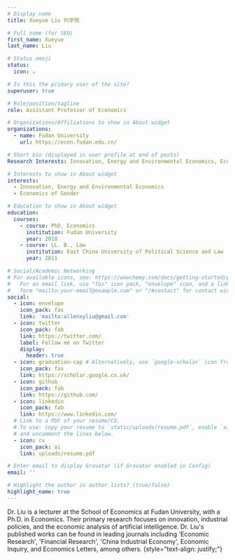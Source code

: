 ```yaml
---
# Display name
title: Xueyue Liu 刘学悦

# Full name (for SEO)
first_name: Xueyue
last_name: Liu

# Status emoji
status:
  icon: ☕️

# Is this the primary user of the site?
superuser: true

# Role/position/tagline
role: Assistant Professor of Economics

# Organizations/Affiliations to show in About widget
organizations:
  - name: Fudan University
    url: https://econ.fudan.edu.cn/

# Short bio (displayed in user profile at end of posts)
Research Interests: Innovation, Energy and Environmental Economics, Economics of Gender (I mainly use all kinds of firm- and individual-level data in China)

# Interests to show in About widget
interests:
  - Innovation, Energy and Environmental Economics
  - Economics of Gender

# Education to show in About widget
education:
  courses:
    - course: PhD, Economics
      institution: Fudan University
      year: 2018
    - course: LL. B., Law
      institution: East China University of Political Science and Law
      year: 2011

# Social/Academic Networking
# For available icons, see: https://wowchemy.com/docs/getting-started/page-builder/#icons
#   For an email link, use "fas" icon pack, "envelope" icon, and a link in the
#   form "mailto:your-email@example.com" or "/#contact" for contact widget.
social:
  - icon: envelope
    icon_pack: fas
    link: 'mailto:allenxyliu@gmail.com'
  - icon: twitter
    icon_pack: fab
    link: https://twitter.com/
    label: Follow me on Twitter
    display:
      header: true
  - icon: graduation-cap # Alternatively, use `google-scholar` icon from `ai` icon pack
    icon_pack: fas
    link: https://scholar.google.co.uk/
  - icon: github
    icon_pack: fab
    link: https://github.com/
  - icon: linkedin
    icon_pack: fab
    link: https://www.linkedin.com/
  # Link to a PDF of your resume/CV.
  # To use: copy your resume to `static/uploads/resume.pdf`, enable `ai` icons in `params.yaml`,
  # and uncomment the lines below.
  - icon: cv
    icon_pack: ai
    link: uploads/resume.pdf

# Enter email to display Gravatar (if Gravatar enabled in Config)
email: ''

# Highlight the author in author lists? (true/false)
highlight_name: true
---
```


Dr. Liu is a lecturer at the School of Economics at Fudan University, with a Ph.D. in Economics. Their primary research focuses on innovation, industrial policies, and the economic analysis of artificial intelligence. Dr. Liu's published works can be found in leading journals including 'Economic Research', 'Financial Research', 'China Industrial Economy', Economic Inquiry, and Economics Letters, among others.
{style="text-align: justify;"}
